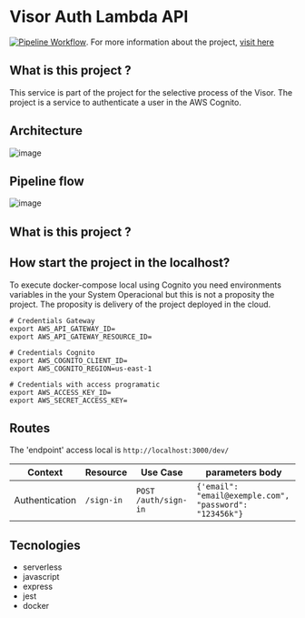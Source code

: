 # Visor Auth Lambda API

[![Pipeline Workflow](https://github.com/JeffersonGibin/visor-auth-lmb-api/actions/workflows/pipeline.yml/badge.svg)](https://github.com/JeffersonGibin/visor-auth-lmb-api/actions/workflows/pipeline.yml). For more information about the project, [visit here](https://github.com/JeffersonGibin/visor-challenge)

## What is this project ?

This service is part of the project for the selective process of the Visor. The project is a service to authenticate a user in the AWS Cognito.

## Architecture

![image](https://user-images.githubusercontent.com/6215779/226136339-d38c7dfc-3bbc-48c5-ab0b-71eb44ba74c6.png)

## Pipeline flow

![image](https://user-images.githubusercontent.com/6215779/226135275-fd381b74-3fe4-498a-8bbe-2f0fac1aa6e7.png)

## What is this project ?

## How start the project in the localhost?

To execute docker-compose local using Cognito you need environments variables in the your System Operacional but this is not a proposity the
project. The proposity is delivery of the project deployed in the cloud.

```shell
# Credentials Gateway
export AWS_API_GATEWAY_ID=
export AWS_API_GATEWAY_RESOURCE_ID=

# Credentials Cognito
export AWS_COGNITO_CLIENT_ID=
export AWS_COGNITO_REGION=us-east-1

# Credentials with access programatic
export AWS_ACCESS_KEY_ID=
export AWS_SECRET_ACCESS_KEY=

```

## Routes

The 'endpoint' access local is `http://localhost:3000/dev/`

| Context        | Resource   | Use Case             | parameters body                                         |
| -------------- | ---------- | -------------------- | ------------------------------------------------------- |
| Authentication | `/sign-in` | `POST /auth/sign-in` | `{'email": "email@exemple.com", "password": "123456k"}` |

## Tecnologies

- serverless
- javascript
- express
- jest
- docker
